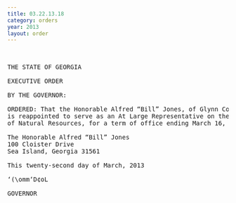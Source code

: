 ```yaml
---
title: 03.22.13.18
category: orders
year: 2013
layout: order
---
```


<pre> 

THE STATE OF GEORGIA

EXECUTIVE ORDER

BY THE GOVERNOR:

ORDERED: That the Honorable Alfred “Bill” Jones, of Glynn County, Georgia,
is reappointed to serve as an At Large Representative on the Board
of Natural Resources, for a term of office ending March 16, 2020.

The Honorable Alfred “Bill” Jones
100 Cloister Drive
Sea Island, Georgia 31561

This twenty-second day of March, 2013

‘(\omm‘D¢oL

GOVERNOR

</pre>
